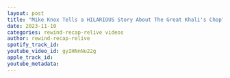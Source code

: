 ```yaml
---
layout: post
title: "Mike Knox Tells a HILARIOUS Story About The Great Khali's Chop"
date: 2023-11-10
categories: rewind-recap-relive videos
author: rewind-recap-relive
spotify_track_id: 
youtube_video_id: gyIHNnNu22g
apple_track_id: 
youtube_metadata: 
---
```


